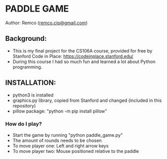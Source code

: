 # **PADDLE GAME**
Author: Remco (remco.cip@gmail.com)

## **Background:** 
* This is my final project for the CS106A course, provided for free by Stanford Code in Place: https://codeinplace.stanford.edu/ 
* During this course I had so much fun and learned a lot about Python programming.

## **INSTALLATION:** 
* python3 is installed
* graphics.py library, copied from Stanford and changed (included in this repository)
* pillow package: "python -m pip install pillow"

### **How do I play?**
* Start the game by running "python paddle_game.py"
* The amount of rounds needs to be chosen
* To move player one: Left and right arrow keys
* To move player two: Mouse positioned relative to the paddle

